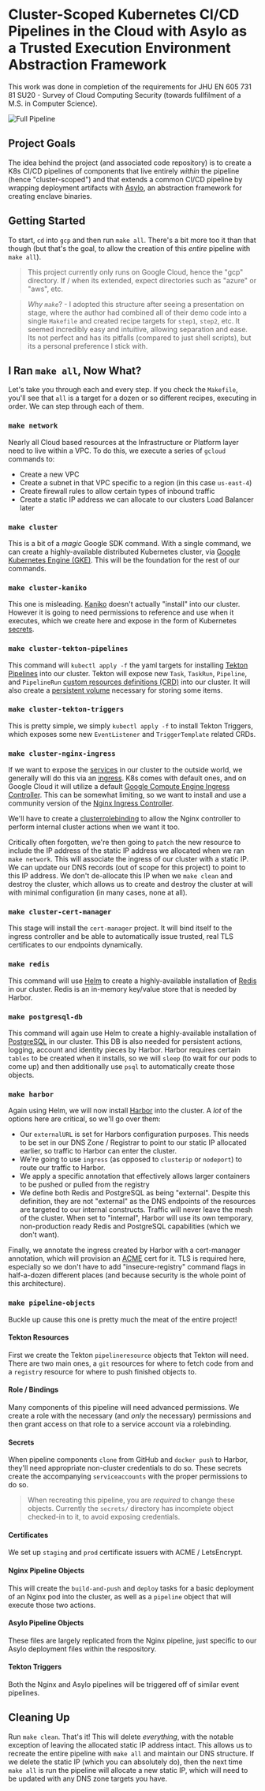 # Cluster-Scoped Kubernetes CI/CD Pipelines in the Cloud with Asylo as a Trusted Execution Environment Abstraction Framework

This work was done in completion of the requirements for JHU EN 605 731 81 SU20 - Survey of Cloud Computing Security (towards fullfilment of a M.S. in Computer Science).

![Full Pipeline](./images/fullpipeline.jpg)

## Project Goals

The idea behind the project (and associated code repository) is to create a K8s CI/CD pipelines of components that live entirely *within* the pipeline (hence "cluster-scoped") and that extends a common CI/CD pipeline by wrapping deployment artifacts with [Asylo](https://asylo.dev), an abstraction framework for creating enclave binaries.

## Getting Started

To start, `cd` into `gcp` and then run `make all`.  There's a bit more too it than that though (but that's the goal, to allow the creation of this *entire* pipeline with `make all`).

> This project currently only runs on Google Cloud, hence the "gcp" directory.  If / when its extended, expect directories such as "azure" or "aws", etc.

> *Why `make`*? - I adopted this structure after seeing a presentation on stage, where the author had combined all of their demo code into a single `Makefile` and created recipe targets for `step1`, `step2`, etc.  It seemed incredibly easy and intuitive, allowing separation and ease.  Its not perfect and has its pitfalls (compared to just shell scripts), but its a personal preference I stick with.

## I Ran `make all`, Now What?

Let's take you through each and every step.  If you check the `Makefile`, you'll see that `all` is a target for a dozen or so different recipes, executing in order.  We can step through each of them.

### `make network`

Nearly all Cloud based resources at the Infrastructure or Platform layer need to live within a VPC.  To do this, we execute a series of `gcloud` commands to:

* Create a new VPC
* Create a subnet in that VPC specific to a region (in this case `us-east-4`)
* Create firewall rules to allow certain types of inbound traffic
* Create a static IP address we can allocate to our clusters Load Balancer later

### `make cluster`

This is a bit of a _magic_ Google SDK command.  With a single command, we can create a highly-available distributed Kubernetes cluster, via [Google Kubernetes Engine (GKE)](https://cloud.google.com/kubernetes-engine).  This will be the foundation for the rest of our commands.

### `make cluster-kaniko`

This one is misleading.  [Kaniko](https://github.com/GoogleContainerTools/kaniko) doesn't actually "install" into our cluster.  However it is going to need permissions to reference and use when it executes, which we create here and expose in the form of Kubernetes [secrets](https://kubernetes.io/docs/concepts/configuration/secret/).

### `make cluster-tekton-pipelines`

This command will `kubectl apply -f` the yaml targets for installing [Tekton Pipelines](https://github.com/tektoncd/pipeline) into our cluster.  Tekton will expose new `Task`, `TaskRun`, `Pipeline`, and `PipelineRun` [custom resources definitions (CRD)](https://kubernetes.io/docs/concepts/extend-kubernetes/api-extension/custom-resources/) into our cluster.  It will also create a [persistent volume](https://kubernetes.io/docs/concepts/storage/persistent-volumes/) necessary for storing some items.

### `make cluster-tekton-triggers`

This is pretty simple, we simply `kubectl apply -f` to install Tekton Triggers, which exposes some new `EventListener` and `TriggerTemplate` related CRDs.

### `make cluster-nginx-ingress`

If we want to expose the [services](https://kubernetes.io/docs/concepts/services-networking/service/) in our cluster to the outside world, we generally will do this via an [ingress](https://kubernetes.io/docs/concepts/services-networking/ingress/).  K8s comes with default ones, and on Google Cloud it will utilize a default [Google Compute Engine Ingress Controller](https://github.com/kubernetes/ingress-gce).  This can be somewhat limiting, so we want to install and use a community version of the [Nginx Ingress Controller](https://github.com/kubernetes/ingress-nginx).

We'll have to create a [clusterrolebinding](https://kubernetes.io/docs/reference/access-authn-authz/rbac/) to allow the Nginx controller to perform internal cluster actions when we want it too.

Critically often forgotten, we're then going to `patch` the new resource to include the IP address of the static IP address we allocated when we ran `make network`.  This will associate the ingress of our cluster with a static IP.  We can update our DNS records (out of scope for this project) to point to this IP address.  We don't de-allocate this IP when we `make clean` and destroy the cluster, which allows us to create and destroy the cluster at will with minimal configuration (in many cases, none at all).

### `make cluster-cert-manager`

This stage will install the `cert-manager` project.  It will bind itself to the ingress controller and be able to automatically issue trusted, real TLS certificates to our endpoints dynamically.

### `make redis`

This command will use [Helm](https://helm.sh/) to create a highly-available installation of [Redis](https://redis.io/) in our cluster.  Redis is an in-memory key/value store that is needed by Harbor.

### `make postgresql-db`

This command will again use Helm to create a highly-available installation of [PostgreSQL](https://www.postgresql.org/) in our cluster.  This DB is also needed for persistent actions, logging, account and identity pieces by Harbor.  Harbor requires certain `tables` to be created when it installs, so we will `sleep` (to wait for our pods to come up) and then additionally use `psql` to automatically create those objects.

### `make harbor`

Again using Helm, we will now install [Harbor](https://goharbor.io/) into the cluster.  A *lot* of the options here are critical, so we'll go over them:

* Our `externalURL` is set for Harbors configuration purposes.  This needs to be set in our DNS Zone / Registrar to point to our static IP allocated earlier, so traffic to Harbor can enter the cluster.
* We're going to use `ingress` (as opposed to `clusterip` or `nodeport`) to route our traffic to Harbor.
* We apply a specific annotation that effectively allows larger containers to be pushed or pulled from the registry
* We define both Redis and PostgreSQL as being "external".  Despite this definition, they are not "external" as the DNS endpoints of the resources are targeted to our internal constructs.  Traffic will never leave the mesh of the cluster.  When set to "internal", Harbor will use its own temporary, non-production ready Redis and PostgreSQL capabilities (which we don't want).

Finally, we annotate the ingress created by Harbor with a cert-manager annotation, which will provision an [ACME](https://letsencrypt.org/) cert for it.  TLS is required here, especially so we don't have to add "insecure-registry" command flags in half-a-dozen different places (and because security is the whole point of this architecture).

### `make pipeline-objects`

Buckle up cause this one is pretty much the meat of the entire project!

#### Tekton Resources

First we create the Tekton `pipelineresource` objects that Tekton will need.  There are two main ones, a `git` resources for where to fetch code from and a `registry` resource for where to push finished objects to.

#### Role / Bindings

Many components of this pipeline will need advanced permissions.  We create a role with the necessary (and *only* the necessary) permissions and then grant access on that role to a service account via a rolebinding.

#### Secrets

When pipeline components `clone` from GitHub and `docker push` to Harbor, they'll need appropriate non-cluster credentials to do so.  These secrets create the accompanying `serviceaccounts` with the proper permissions to do so.

> When recreating this pipeline, you are *required* to change these objects.  Currently the `secrets/` directory has incomplete object checked-in to it, to avoid exposing credentials.

#### Certificates

We set up `staging` and `prod` certificate issuers with ACME / LetsEncrypt.

#### Nginx Pipeline Objects

This will create the `build-and-push` and `deploy` tasks for a basic deployment of an Nginx pod into the cluster, as well as a `pipeline` object that will execute those two actions.

#### Asylo Pipeline Objects

These files are largely replicated from the Nginx pipeline, just specific to our Asylo deployment files within the respository.

#### Tekton Triggers

Both the Nginx and Asylo pipelines will be triggered off of similar event pipelines.

## Cleaning Up

Run `make clean`.  That's it!  This will delete *everything*, with the notable exception of leaving the allocated static IP address intact.  This allows us to recreate the entire pipeline with `make all` and maintain our DNS structure.  If we delete the static IP (which you can absolutely do), then the next time `make all` is run the pipeline will allocate a new static IP, which will need to be updated with any DNS zone targets you have.
